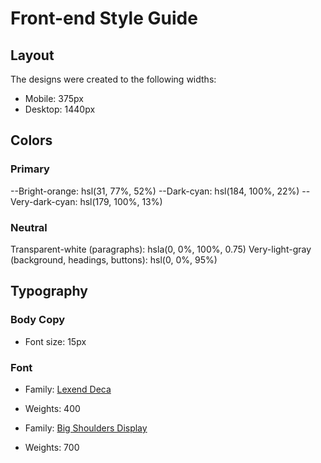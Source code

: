 # Front-end Style Guide

## Layout

The designs were created to the following widths:

- Mobile: 375px
- Desktop: 1440px

## Colors

### Primary

--Bright-orange: hsl(31, 77%, 52%)
--Dark-cyan: hsl(184, 100%, 22%)
--Very-dark-cyan: hsl(179, 100%, 13%)

### Neutral

Transparent-white (paragraphs): hsla(0, 0%, 100%, 0.75)
Very-light-gray (background, headings, buttons): hsl(0, 0%, 95%)

## Typography

### Body Copy

- Font size: 15px

### Font

- Family: [Lexend Deca](https://fonts.google.com/specimen/Lexend+Deca)
- Weights: 400

- Family: [Big Shoulders Display](https://fonts.google.com/specimen/Big+Shoulders+Display)
- Weights: 700
